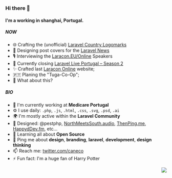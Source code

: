 ### Hi there 👋
#### I'm a  working in shanghai, Portugal.
##### NOW

- 🌐 Crafting the (unofficial) [Laravel Country Logomarks](https://github.com/caneco/laravel-country-logomarks)
- 💅 Designing post covers for the [Laravel News](https://twitter.com/Caneco/status/1322187341436518402)
- 🎙 Interviewing the [Laracon.EU/Online](https://twitter.com/LaraconEU/status/1328686553040887808) Speakers
- 💬 Currently closing [Laravel Live Portugal – Season 2](https://www.youtube.com/playlist?list=PLLXPV3-YsvzTSuYYr6EkIQyvbzbvIQjkh)
- ✨ Crafted last [Laracon Online](https://laracon.net) website;
- 🇵🇹 Planing the "Tuga-Co-Op";
- 🍑 What about this?

##### BIO
- 🏢 I'm currently working at **Medicare Portugal**
- ⚙️ I use daily: `.php`, `.js`, `.html`, `.css`, `.svg`, `.psd`, `.ai`
- 🌍 I'm mostly active within the **Laravel Community**
- 💅 Designed: @pestphp, [NorthMeetsSouth.audio](https://www.northmeetssouth.audio), [ThenPing.me](https://thenping.me), [HappydDev.fm](https://www.happydev.fm), etc…
- 🌱 Learning all about **Open Source**
- 💬 Ping me about **design**, **branding**, **laravel**, **development**, **design thinking**
- 📫 Reach me: [twitter.com/caneco](https://twitter.com/caneco)
- ⚡️ Fun fact: I'm a huge fan of Harry Potter
<img align="right" src="https://github-readme-stats.vercel.app/api?username=goddits&show_icons=true&icon_color=CE1D2D&text_color=718096&bg_color=ffffff&hide_title=true" /> 

